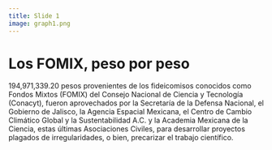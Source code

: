 ```yaml
---
title: Slide 1
image: graph1.png
---
```


# Los FOMIX, peso por peso

194,971,339.20 pesos provenientes de los fideicomisos conocidos como Fondos Mixtos (FOMIX) del Consejo Nacional de Ciencia y Tecnología (Conacyt), fueron aprovechados por la Secretaría de la Defensa Nacional, el Gobierno de Jalisco, la Agencia Espacial Mexicana, el Centro de Cambio Climático Global y la Sustentabilidad A.C. y la Academia Mexicana de la Ciencia, estas últimas Asociaciones Civiles, para desarrollar proyectos plagados de irregularidades, o bien, precarizar el trabajo científico.
